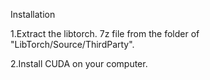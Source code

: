 Installation

1.Extract the libtorch. 7z file from the folder of "LibTorch/Source/ThirdParty".

2.Install CUDA on your computer.

